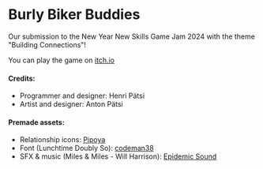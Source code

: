 # Burly Biker Buddies

Our submission to the New Year New Skills Game Jam 2024 with the theme "Building Connections"!

You can play the game on [itch.io](https://tupperwarefan.itch.io/burly-biker-buddies)

#### Credits:

- Programmer and designer: Henri Pätsi
- Artist and designer: Anton Pätsi
 
#### Premade assets:

 - Relationship icons: [Pipoya](https://pipoya.itch.io/free-popup-emotes-pack)
 - Font (Lunchtime Doubly So): [codeman38](https://www.zone38.net/font/)
 - SFX & music (Miles & Miles - Will Harrison): [Epidemic Sound](https://www.epidemicsound.com/)
